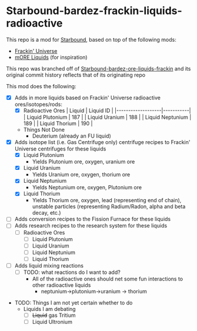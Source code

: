 # Starbound-bardez-frackin-liquids-radioactive

This repo is a mod for [Starbound](https://playstarbound.com/), based on top of the following mods:
- [Frackin' Universe](https://steamcommunity.com/sharedfiles/filedetails/?id=729480149) 
- [mORE Liquids](https://steamcommunity.com/sharedfiles/filedetails/?id=1318339314) (for inspiration)

This repo was branched off of [Starbound-bardez-ore-liquids-frackin](https://github.com/BardezAnAvatar/Starbound-bardez-ore-liquids-frackin) and its original commit history reflects that of its originating repo

This mod does the following:
- [X] Adds in more liquids based on Frackin' Universe radioactive ores/isotopes/rods:
  - [X] Radioactive Ores
  | Liquid            | Liquid ID |
  |-------------------|-----------|
  | Liquid Plutonium  | 187       |
  | Liquid Uranium    | 188       |
  | Liquid Neptunium  | 189       |
  | Liquid Thorium    | 190       |
  - Things Not Done
    - Deuterium (already an FU liquid)
- [X] Adds isotope list (i.e. Gas Centrifuge only) centrifuge recipes to Frackin' Universe centrifuges for these liquids
  - [X] Liquid Plutonium
    - Yields Plutonium ore, oxygen, uranium ore
  - [X] Liquid Uranium
    - Yields Uranium ore, oxygen, thorium ore
  - [X] Liquid Neptunium
    - Yields Neptunium ore, oxygen, Plutonium ore
  - [X] Liquid Thorium
    - Yields Thorium ore, oxygen, lead (representing end of chain), unstable particles (representing Radium/Radon, alpha and beta decay, etc.)
- [ ] Adds conversion recipes to the Fission Furnace for these liquids
- [ ] Adds research recipes to the research system for these liquids
  - [ ] Radioactive Ores
    - [ ] Liquid Plutonium
    - [ ] Liquid Uranium
    - [ ] Liquid Neptunium
    - [ ] Liquid Thorium
- [ ] Adds liquid mixing reactions
  - [ ] TODO: what reactions do I want to add?
    - All of the radioactive ones should net some fun interactions to other radioactive liquids
      - neptunium->plutonium->uranium -> thorium
- TODO: Things I am not yet certain whether to do
  - Liquids I am debating
    - [ ] ~~Liquid~~ gas Tritium
    - [ ] Liquid Ultronium